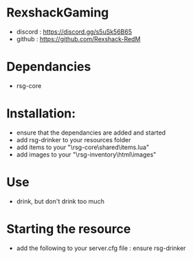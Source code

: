 # RexshackGaming
- discord : https://discord.gg/s5uSk56B65
- github : https://github.com/Rexshack-RedM

# Dependancies
- rsg-core

# Installation:
- ensure that the dependancies are added and started
- add rsg-drinker to your resources folder
- add items to your "\rsg-core\shared\items.lua"
- add images to your "\rsg-inventory\html\images"

# Use
- drink, but don't drink too much

# Starting the resource
- add the following to your server.cfg file : ensure rsg-drinker